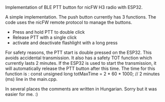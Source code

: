 Implementation of BLE PTT button for nicFW H3 radio with ESP32.

A simple implementation. The push button currently has 3 functions. The code uses the nicFW remote protocol to manage the buttons.
- Press and hold PTT to double click
- Release PTT with a single click
- activate and deactivate flashlight with a long press

For safety reasons, the PTT start is double pressed on the ESP32. This avoids accidental transmission. 
It also has a safety TOT function which currently lasts 2 minutes. If the ESP32 is used to start the transmission, it will automatically release the PTT button after this time.
The time for this function is :
const unsigned long totMaxTime = 2 * 60 * 1000; // 2 minutes (ms)
line in the main.cpp.

In several places the comments are written in Hungarian. Sorry but it was easier for me. :)
